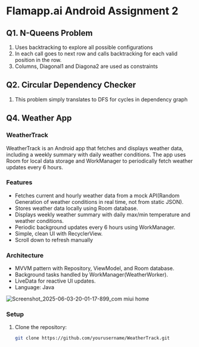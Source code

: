 # Flamapp.ai Android Assignment 2

##  Q1. N-Queens Problem

1. Uses backtracking to explore all possible configurations
2. In each call goes to next row and calls backtracking for each valid position in the row.
3. Columns, Diagonal1 and Diagona2 are used as constraints

##  Q2. Circular Dependency Checker
1. This problem simply translates to DFS for cycles in dependency graph


##  Q4. Weather App
### WeatherTrack

WeatherTrack is an Android app that fetches and displays weather data, including a weekly summary with daily weather conditions. The app uses Room for local data storage and WorkManager to periodically fetch weather updates every 6 hours.

### Features

- Fetches current and hourly weather data from a mock API(Random Generation of weather conditions in real time, not from static JSON).
- Stores weather data locally using Room database.
- Displays weekly weather summary with daily max/min temperature and weather conditions.
- Periodic background updates every 6 hours using WorkManager.
- Simple, clean UI with RecyclerView.
- Scroll down to refresh manually

### Architecture

- MVVM pattern with Repository, ViewModel, and Room database.
- Background tasks handled by WorkManager(WeatherWorker).
- LiveData for reactive UI updates.
- Language: Java

![Screenshot_2025-06-03-20-01-17-899_com miui home](https://github.com/user-attachments/assets/cd038f81-413e-4bd8-b5b7-da67b50d45fa)


### Setup

1. Clone the repository:
   ```bash
   git clone https://github.com/yourusername/WeatherTrack.git
